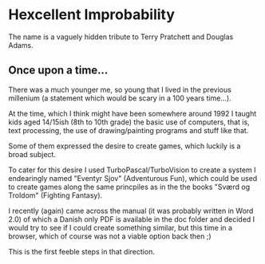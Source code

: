 # Hexcellent Improbability

The name is a vaguely hidden tribute to Terry Pratchett and Douglas Adams.

## Once upon a time...

There was a much younger me, so young that I lived in the previous millenium 
(a statement which would be scary in a 100 years time...).

At the time, which I think might have been somewhere around 1992 I taught kids aged
14/15ish (8th to 10th grade) the basic use of computers, that is, text processing,
the use of drawing/painting programs and stuff like that.

Some of them expressed the desire to create games, which luckily is a broad subject.

To cater for this desire I used TurboPascal/TurboVision to create a system I 
endearingly named "Eventyr Sjov" (Adventurous Fun), which could be used to create
games along the same princpiles as in the the books "Sværd og Troldom" (Fighting Fantasy).

I recently (again) came across the manual (it was probably written in Word 2.0) of which
a Danish only PDF is available in the doc folder and decided I would try to see if I could
create something similar, but this time in a browser, which of course was not a 
viable option back then ;)

This is the first feeble steps in that direction.